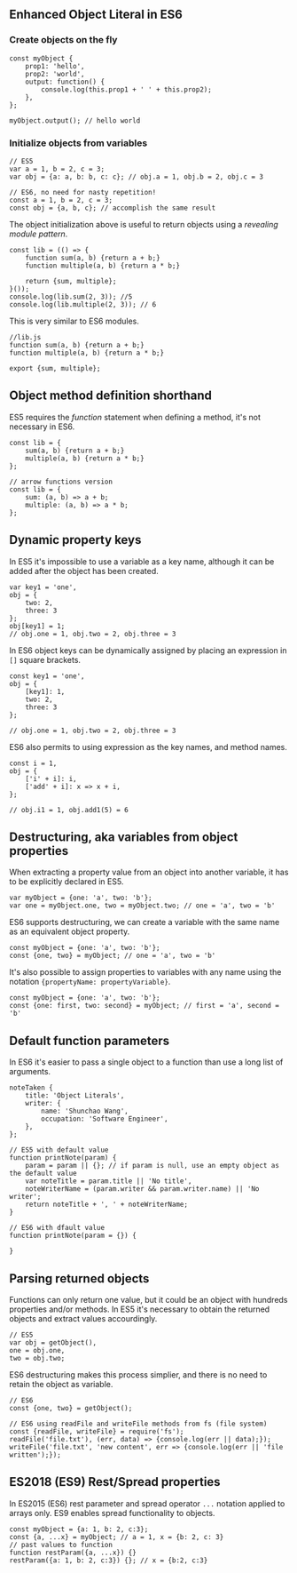 ## Enhanced Object Literal in ES6
### Create objects on the fly
```
const myObject {
    prop1: 'hello',
    prop2: 'world',
    output: function() {
        console.log(this.prop1 + ' ' + this.prop2);
    },
};

myObject.output(); // hello world
```
### Initialize objects from variables
```
// ES5
var a = 1, b = 2, c = 3;
var obj = {a: a, b: b, c: c}; // obj.a = 1, obj.b = 2, obj.c = 3

// ES6, no need for nasty repetition!
const a = 1, b = 2, c = 3;
const obj = {a, b, c}; // accomplish the same result
```
The object initialization above is useful to return objects using a *revealing module pattern*.
```
const lib = (() => {
    function sum(a, b) {return a + b;}
    function multiple(a, b) {return a * b;}
    
    return {sum, multiple};
}());
console.log(lib.sum(2, 3)); //5
console.log(lib.multiple(2, 3)); // 6
```
This is very similar to ES6 modules.
```
//lib.js
function sum(a, b) {return a + b;}
function multiple(a, b) {return a * b;}

export {sum, multiple};
```
## Object method definition shorthand
ES5 requires the *function* statement when defining a method, it's not necessary in ES6.
```
const lib = {
    sum(a, b) {return a + b;}
    multiple(a, b) {return a * b;}
};

// arrow functions version
const lib = {
    sum: (a, b) => a + b;
    multiple: (a, b) => a * b;
};
```
## Dynamic property keys
In ES5 it's impossible to use a variable as a key name, although it can be added after the object has been created.
```
var key1 = 'one',
obj = {
    two: 2,
    three: 3
};
obj[key1] = 1; 
// obj.one = 1, obj.two = 2, obj.three = 3
```
In ES6 object keys can be dynamically assigned by placing an expression in `[]` square brackets.
```
const key1 = 'one',
obj = {
    [key1]: 1,
    two: 2,
    three: 3
};

// obj.one = 1, obj.two = 2, obj.three = 3
```
ES6 also permits to using expression as the key names, and method names.
```
const i = 1,
obj = {
    ['i' + i]: i,
    ['add' + i]: x => x + i,
};

// obj.i1 = 1, obj.add1(5) = 6
```
## Destructuring, aka variables from object properties
When extracting a property value from an object into another variable, it has to be explicitly declared in ES5.
```
var myObject = {one: 'a', two: 'b'};
var one = myObject.one, two = myObject.two; // one = 'a', two = 'b'
```
ES6 supports destructuring, we can create a variable with the same name as an equivalent object property.
```
const myObject = {one: 'a', two: 'b'};
const {one, two} = myObject; // one = 'a', two = 'b'
```
It's also possible to assign properties to variables with any name using the 
notation `{propertyName: propertyVariable}`.
```
const myObject = {one: 'a', two: 'b'};
const {one: first, two: second} = myObject; // first = 'a', second = 'b'
```
## Default function parameters
In ES6 it's easier to pass a single object to a function than use a long list of arguments.
```
noteTaken {
    title: 'Object Literals',
    writer: {
        name: 'Shunchao Wang',
        occupation: 'Software Engineer',
    },
};

// ES5 with default value
function printNote(param) {
    param = param || {}; // if param is null, use an empty object as the default value
    var noteTitle = param.title || 'No title',
    noteWriterName = (param.writer && param.writer.name) || 'No writer';
    return noteTitle + ', ' + noteWriterName;
}

// ES6 with dfault value
function printNote(param = {}) {
    
}
```
## Parsing returned objects
Functions can only return one value, but it could be an object with hundreds properties and/or methods. In ES5 it's
necessary to obtain the returned objects and extract values accourdingly.
```
// ES5
var obj = getObject(),
one = obj.one,
two = obj.two;
```
ES6 destructuring makes this process simplier, and there is no need to retain the object as variable.
```
// ES6
const {one, two} = getObject();

// ES6 using readFile and writeFile methods from fs (file system)
const {readFile, writeFile} = require('fs');
readFile('file.txt'), (err, data) => {console.log(err || data);});
writeFile('file.txt', 'new content', err => {console.log(err || 'file written');});
```
## ES2018 (ES9) Rest/Spread properties
In ES2015 (ES6) rest parameter and spread operator `...` notation applied to arrays only. ES9 enables spread
functionality to objects. 
```
const myObject = {a: 1, b: 2, c:3};
const {a, ...x} = myObject; // a = 1, x = {b: 2, c: 3}
// past values to function
function restParam({a, ...x}) {}
restParam({a: 1, b: 2, c:3}) {}; // x = {b:2, c:3}
```

